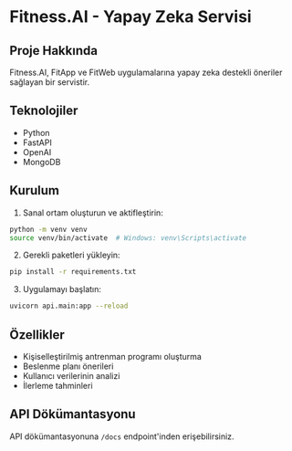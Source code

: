 # Fitness.AI - Yapay Zeka Servisi

## Proje Hakkında
Fitness.AI, FitApp ve FitWeb uygulamalarına yapay zeka destekli öneriler sağlayan bir servistir.

## Teknolojiler
- Python
- FastAPI
- OpenAI
- MongoDB

## Kurulum
1. Sanal ortam oluşturun ve aktifleştirin:
```bash
python -m venv venv
source venv/bin/activate  # Windows: venv\Scripts\activate
```

2. Gerekli paketleri yükleyin:
```bash
pip install -r requirements.txt
```

3. Uygulamayı başlatın:
```bash
uvicorn api.main:app --reload
```

## Özellikler
- Kişiselleştirilmiş antrenman programı oluşturma
- Beslenme planı önerileri
- Kullanıcı verilerinin analizi
- İlerleme tahminleri

## API Dökümantasyonu
API dökümantasyonuna `/docs` endpoint'inden erişebilirsiniz. 